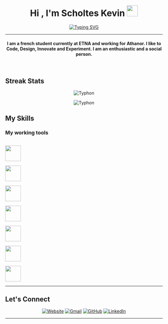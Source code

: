 <h1 align="center">Hi , I'm Scholtes Kevin <img src="https://media.giphy.com/media/hvRJCLFzcasrR4ia7z/giphy.gif" width="35"></h1>
<p align="center">
<a href="https://git.io/typing-svg"><img src="https://readme-typing-svg.herokuapp.com?font=Fira+Code&pause=1000&width=435&lines=Hi+%2C+I'm+Scholtes+Kevin;Front-End+Developer;Mobile+Developer;ETNA" alt="Typing SVG" /></a>
</p>
<hr/>
<h4 align="center">I am a french student currently at ETNA and working for Athanor. I like to Code, Design, Innovate and Experiment. I am an enthusiastic and a social person.</h4>
<br>


## Streak Stats
<p align="center"><img src="https://github-readme-streak-stats.herokuapp.com/?user=TyphooNN&theme=algolia" alt="Typhon"  /></p>
<p align="center"><img src="https://github-readme-stats.vercel.app/api/top-langs?username=TyphooNN&show_icons=true&locale=fr&layout=compact&theme=algolia" alt="Typhon" /></p>


## My Skills

### My working tools 

<p align="left">
  
  <code> <img height="50" src="https://www.vectorlogo.zone/logos/w3_html5/w3_html5-ar21.svg"> </code>
  <code> <img height="50" src="https://www.vectorlogo.zone/logos/mysql/mysql-ar21.svg"> </code>
  <code> <img height="50" src="https://www.vectorlogo.zone/logos/angular/angular-ar21.svg"> </code>
  <code> <img height="50" src="https://www.vectorlogo.zone/logos/javascript/javascript-ar21.svg"> </code>
  <code> <img height="50" src="https://www.vectorlogo.zone/logos/netlifyapp_watercss/netlifyapp_watercss-ar21.svg"> </code>
  <code> <img height="50" src="https://www.vectorlogo.zone/logos/typescriptlang/typescriptlang-ar21.svg"> </code>
  <code> <img height="50" src="https://www.vectorlogo.zone/logos/android/android-ar21.svg"> </code>
  <hr>


## Let's Connect
<p align="center">
  <a href="https://typhoonn.github.io/"><img src="https://img.icons8.com/bubbles/50/000000/web.png" alt="Website"/></a>
	<a href="mailto:kevinscholtes91@icloud.com"><img src="https://img.icons8.com/bubbles/50/000000/gmail.png" alt="Gmail"/></a>
	<a href="https://github.com/TyphooNN"><img src="https://img.icons8.com/bubbles/50/000000/github.png" alt="GitHub"/></a>
	<a href="https://www.linkedin.com/in/kevin-scholtes-etna/"><img src="https://img.icons8.com/bubbles/50/000000/linkedin.png" alt="LinkedIn"/></a>
</p>

<hr/>

